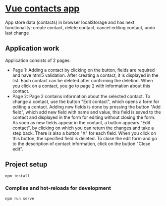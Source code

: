 # [Vue contacts app](https://sergeydenisovich.github.io/vue-contacts/)

App store data (contacts) in browser localStorage and has
next functionality: create contact, delete contact, cancel editing contact,
undo last change

## Application work

Application consists of 2 pages:

- Page 1:
  Adding a contact by clicking on the button, fields are required and have html5 validation.
  After creating a contact, it is displayed in the list.
  Each contact can be deleted after confirming the deletion.
  When you click on a contact, you go to page 2 with information about this contact.
- Page 2:
  Page 2 contains information about the selected contact.
  To change a contact, use the button "Edit contact", which opens a form for editing a contact.
  Adding new fields is done by pressing the button "Add field", which add new field with name and
  value, this field is saved to the contact and displayed in the form for editing without closing the form.
  As soon as new fields appear in the contact, a button appears "Edit contact",
  by clicking on which you can return the changes and take a step back.
  There is also a button "X" for each field. When you click on this button, the specified field is deleted.
  To close the edit form and go to the description of contact information, click on the button "Close edit".

## Project setup

```
npm install
```

### Compiles and hot-reloads for development

```
npm run serve
```
